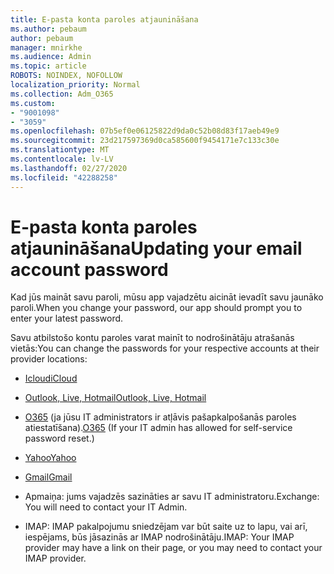 ```yaml
---
title: E-pasta konta paroles atjaunināšana
ms.author: pebaum
author: pebaum
manager: mnirkhe
ms.audience: Admin
ms.topic: article
ROBOTS: NOINDEX, NOFOLLOW
localization_priority: Normal
ms.collection: Adm_O365
ms.custom:
- "9001098"
- "3059"
ms.openlocfilehash: 07b5ef0e06125822d9da0c52b08d83f17aeb49e9
ms.sourcegitcommit: 23d217597369d0ca585600f9454171e7c133c30e
ms.translationtype: MT
ms.contentlocale: lv-LV
ms.lasthandoff: 02/27/2020
ms.locfileid: "42288258"
---
```

# <a name="updating-your-email-account-password"></a><span data-ttu-id="5908f-102">E-pasta konta paroles atjaunināšana</span><span class="sxs-lookup"><span data-stu-id="5908f-102">Updating your email account password</span></span>

<span data-ttu-id="5908f-103">Kad jūs maināt savu paroli, mūsu app vajadzētu aicināt ievadīt savu jaunāko paroli.</span><span class="sxs-lookup"><span data-stu-id="5908f-103">When you change your password, our app should prompt you to enter your latest password.</span></span>

<span data-ttu-id="5908f-104">Savu atbilstošo kontu paroles varat mainīt to nodrošinātāju atrašanās vietās:</span><span class="sxs-lookup"><span data-stu-id="5908f-104">You can change the passwords for your respective accounts at their provider locations:</span></span>

- [<span data-ttu-id="5908f-105">Icloud</span><span class="sxs-lookup"><span data-stu-id="5908f-105">iCloud</span></span>](https://support.apple.com/HT201487)

- [<span data-ttu-id="5908f-106">Outlook, Live, Hotmail</span><span class="sxs-lookup"><span data-stu-id="5908f-106">Outlook, Live, Hotmail</span></span>](https://account.live.com/password/reset)

- <span data-ttu-id="5908f-107">[O365](https://passwordreset.microsoftonline.com) (ja jūsu IT administrators ir atļāvis pašapkalpošanās paroles atiestatīšana).</span><span class="sxs-lookup"><span data-stu-id="5908f-107">[O365](https://passwordreset.microsoftonline.com) (If your IT admin has allowed for self-service password reset.)</span></span>

- [<span data-ttu-id="5908f-108">Yahoo</span><span class="sxs-lookup"><span data-stu-id="5908f-108">Yahoo</span></span>](https://login.yahoo.com/account/challenge/username?done=https%3A%2F%2Fwww.yahoo.com%2F&authMechanism=secondary&chllngnm=base&sessionIndex=QQ--)

- [<span data-ttu-id="5908f-109">Gmail</span><span class="sxs-lookup"><span data-stu-id="5908f-109">Gmail</span></span>](https://support.google.com/mail/answer/41078?co=GENIE.Platform%3DDesktop&hl=en)

- <span data-ttu-id="5908f-110">Apmaiņa: jums vajadzēs sazināties ar savu IT administratoru.</span><span class="sxs-lookup"><span data-stu-id="5908f-110">Exchange: You will need to contact your IT Admin.</span></span>

- <span data-ttu-id="5908f-111">IMAP: IMAP pakalpojumu sniedzējam var būt saite uz to lapu, vai arī, iespējams, būs jāsazinās ar IMAP nodrošinātāju.</span><span class="sxs-lookup"><span data-stu-id="5908f-111">IMAP: Your IMAP provider may have a link on their page, or you may need to contact your IMAP provider.</span></span>